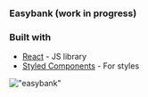 ### Easybank **(work in progress)**

### Built with

- [React](https://reactjs.org/) - JS library
- [Styled Components](https://styled-components.com/) - For styles

!["easybank"](https://github.com/johncabang/react-easybank/blob/main/docs/react-easybank-sceenshot-desktop-fullpage-001.png-001?raw=true)
